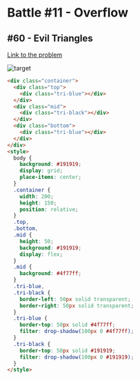 # Battle #11 - Overflow

## #60 - Evil Triangles

[Link to the problem](https://cssbattle.dev/play/60)

![target](https://cssbattle.dev/targets/60.png)

```html
<div class="container">
  <div class="top">
    <div class="tri-blue"></div>
  </div>
  <div class="mid">
    <div class="tri-black"></div>
  </div>
  <div class="bottom">
    <div class="tri-blue"></div>
  </div>
</div>
<style>
  body {
    background: #191919;
    display: grid;
    place-items: center;
  }
  .container {
    width: 200;
    height: 150;
    position: relative;
  }
  .top,
  .bottom,
  .mid {
    height: 50;
    background: #191919;
    display: flex;
  }
  .mid {
    background: #4f77ff;
  }
  .tri-blue,
  .tri-black {
    border-left: 50px solid transparent;
    border-right: 50px solid transparent;
  }
  .tri-blue {
    border-top: 50px solid #4f77ff;
    filter: drop-shadow(100px 0 #4f77ff);
  }
  .tri-black {
    border-top: 50px solid #191919;
    filter: drop-shadow(100px 0 #191919);
  }
</style>
```

